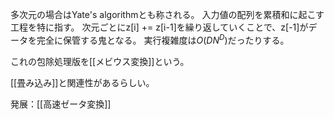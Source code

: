 多次元の場合はYate's algorithmとも称される。
入力値の配列を累積和に起こす工程を特に指す。
次元ごとにz\[i] += z\[i-1]を繰り返していくことで、z\[-1]がデータを完全に保管する鬼となる。
実行複雑度は$O(DN^D)$だったりする。

これの包除処理版を[[メビウス変換]]という。

[[畳み込み]]と関連性があるらしい。

発展：[[高速ゼータ変換]]